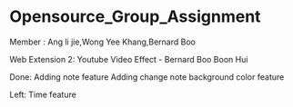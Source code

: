 # Opensource_Group_Assignment
Member : Ang li jie,Wong Yee Khang,Bernard Boo 

Web Extension 2: Youtube Video Effect - Bernard Boo Boon Hui

Done:
      Adding note feature
      Adding change note background color feature
      
Left:
      Time feature
    
